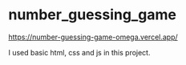 # number_guessing_game

https://number-guessing-game-omega.vercel.app/

I used basic html, css and js in this project.
